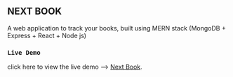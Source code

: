 ## NEXT BOOK 
A web application to track your books, built using MERN stack (MongoDB + Express + React + Node js)

### `Live Demo`
click here to view the live demo --> [Next Book](https://lit-forest-30209.herokuapp.com/).
